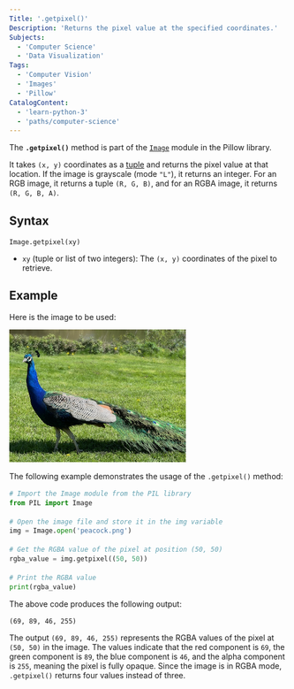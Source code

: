```yaml
---
Title: '.getpixel()'
Description: 'Returns the pixel value at the specified coordinates.'
Subjects:
  - 'Computer Science'
  - 'Data Visualization'
Tags:
  - 'Computer Vision'
  - 'Images'
  - 'Pillow'
CatalogContent:
  - 'learn-python-3'
  - 'paths/computer-science'
---
```


The **`.getpixel()`** method is part of the [`Image`](https://www.codecademy.com/resources/docs/pillow/image) module in the Pillow library.

It takes `(x, y)` coordinates as a [tuple](https://www.codecademy.com/resources/docs/python/tuples) and returns the pixel value at that location. If the image is grayscale (mode `"L"`), it returns an integer. For an RGB image, it returns a tuple `(R, G, B)`, and for an RGBA image, it returns `(R, G, B, A)`.

## Syntax

```pseudo
Image.getpixel(xy)
```

- `xy` (tuple or list of two integers): The `(x, y)` coordinates of the pixel to retrieve.

## Example

Here is the image to be used:

![Image of a Peacock](https://raw.githubusercontent.com/Codecademy/docs/main/media/pillow-getpixel-peacock.png)

The following example demonstrates the usage of the `.getpixel()` method:

```py
# Import the Image module from the PIL library
from PIL import Image

# Open the image file and store it in the img variable
img = Image.open('peacock.png')

# Get the RGBA value of the pixel at position (50, 50)
rgba_value = img.getpixel((50, 50))

# Print the RGBA value
print(rgba_value)
```

The above code produces the following output:

```shell
(69, 89, 46, 255)
```

The output `(69, 89, 46, 255)` represents the RGBA values of the pixel at `(50, 50)` in the image. The values indicate that the red component is `69`, the green component is `89`, the blue component is `46`, and the alpha component is `255`, meaning the pixel is fully opaque. Since the image is in RGBA mode, `.getpixel()` returns four values instead of three.
